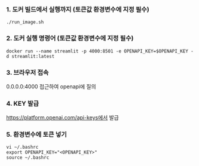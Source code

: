 ### 1. 도커 빌드에서 실행까지 (토큰값 환경변수에 지정 필수)
```./run_image.sh```

### 2. 도커 실행 명령어 (토큰값 환경변수에 지정 필수)
```docker run --name streamlit -p 4000:8501 -e OPENAPI_KEY=$OPENAPI_KEY -d streamlit:latest```

### 3. 브라우저 접속
0.0.0.0:4000 접근하여 openapi에 질의

### 4. KEY 발급 
https://platform.openai.com/api-keys에서 발급 

### 5. 환경변수에 토큰 넣기
```vi ~/.bashrc```<br>
```export OPENAPI_KEY="<OPENAPI_KEY>"```<br>
```source ~/.bashrc```

